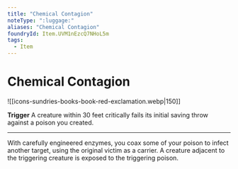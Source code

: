 ```yaml
---
title: "Chemical Contagion"
noteType: ":luggage:"
aliases: "Chemical Contagion"
foundryId: Item.UVM1nEzcQ7NHoL5m
tags:
  - Item
---
```


# Chemical Contagion
![[icons-sundries-books-book-red-exclamation.webp|150]]

**Trigger** A creature within 30 feet critically fails its initial saving throw against a poison you created.

* * *

With carefully engineered enzymes, you coax some of your poison to infect another target, using the original victim as a carrier. A creature adjacent to the triggering creature is exposed to the triggering poison.
